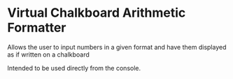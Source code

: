 # Virtual Chalkboard Arithmetic Formatter
Allows the user to input numbers in a given format
and have them displayed as if written on a chalkboard

Intended to be used directly from the console.
